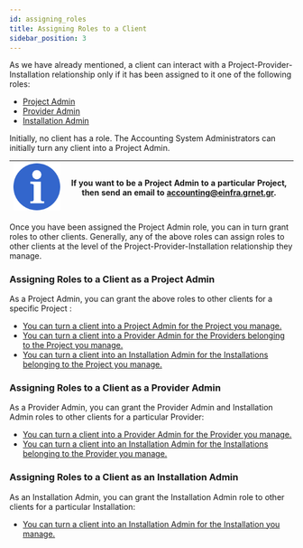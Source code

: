 ```yaml
---
id: assigning_roles
title: Assigning Roles to a Client
sidebar_position: 3
---
```


As we have already mentioned, a client can interact with a Project-Provider-Installation relationship only if it has been assigned to it one of the following roles:

- [Project Admin](/authorization/accounting_system_roles.md#project-admin)
- [Provider Admin](/authorization/accounting_system_roles.md#provider-admin)
- [Installation Admin](/authorization/accounting_system_roles.md#installation-admin)

Initially, no client has a role. The Accounting System Administrators can initially turn any client into a Project Admin.

| ![](assets/info.png)    	|  If you want to be a Project Admin to a particular Project, then send an email to accounting@einfra.grnet.gr.|
|------------------	|--------	|

Once you have been assigned the Project Admin role, you can in turn grant roles to other clients.
Generally, any of the above roles can assign roles to other clients at the level of the Project-Provider-Installation relationship they manage.

### Assigning Roles to a Client as a Project Admin

As a Project Admin, you can grant the above roles to other clients for a specific Project :

- [You can turn a client into a Project Admin for the Project you manage.](/api/project.md#post-access-control)
- [You can turn a client into a Provider Admin for the Providers belonging to the Project you manage.](/api/provider.md#post---access-control-entry-for-a-particular-provider-of-a-specific-project)
- [You can turn a client into an Installation Admin for the Installations belonging to the Project you manage.](/api/installation.md#post---access-control-entry-for-a-particular-installation)

### Assigning Roles to a Client as a Provider Admin

As a Provider Admin, you can grant the Provider Admin and Installation Admin roles to other clients for a particular Provider:

- [You can turn a client into a Provider Admin for the Provider you manage.](/api/provider.md#post---access-control-entry-for-a-particular-provider-of-a-specific-project)
- [You can turn a client into an Installation Admin for the Installations belonging to the Provider you manage.](/api/installation.md#post---access-control-entry-for-a-particular-installation)

### Assigning Roles to a Client as an Installation Admin

As an Installation Admin, you can grant the Installation Admin role to other clients for a particular Installation:

- [You can turn a client into an Installation Admin for the Installation you manage.](/api/installation.md#post---access-control-entry-for-a-particular-installation)
